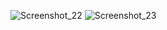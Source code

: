 ![Screenshot_22](https://github.com/EmanuelNogueira/Bootstrap_Spider-man/assets/110064892/25f33b12-7160-4efd-b7ff-e90840fd2ebc)
![Screenshot_23](https://github.com/EmanuelNogueira/Bootstrap_Spider-man/assets/110064892/c973d6d4-81d1-4bf2-ab7b-88bc1c56713a)
